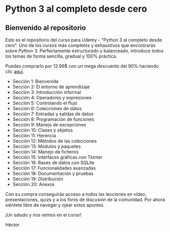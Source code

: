# Python 3 al completo desde cero

## Bienvenido al repositorio

Este es el repositorio del curso para Udemy - "Python 3 al completo desde cero". Uno de los cursos más completos y exhaustivos que encontrarás sobre Python 3. Perfectamente estructurado y balanceado, introduce todos los temas de forma sencilla, gradual y 100% práctica.

Puedes comprarlo por 12.99$ con un mega descuento del 90% haciendo clic [aquí](https://www.hektorprofe.net/cupon/python).

- Sección 1: Bienvenida
- Sección 2: El entorno de aprendizaje
- Sección 3: Introducción informal
- Sección 4: Operadores y expresiones
- Sección 5: Controlando el flujo
- Sección 6: Colecciones de datos
- Sección 7: Entradas y salidas de datos
- Sección 8: Programación de funciones
- Sección 9: Manejo de excepciones
- Sección 10: Clases y objetos
- Sección 11: Herencia
- Sección 12: Métodos de las colecciones
- Sección 13: Módulos y paquetes
- Sección 14: Manejo de ficheros
- Sección 15: Interfaces gráficas con Tkinter
- Sección 16: Bases de datos con SQLite
- Sección 17: Funcionalidades avanzadas
- Sección 18: Documentación y pruebas
- Sección 19: Distribución
- Sección 20: Anexos

Con su compra conseguirás acceso a todos las lecciones en vídeo, presentaciones, quizs y a los foros de discusión de la comunidad. Por ahora siéntete libre de navegar y ojear estos apuntes.

¡Un saludo y nos vemos en el curso!

Héctor
